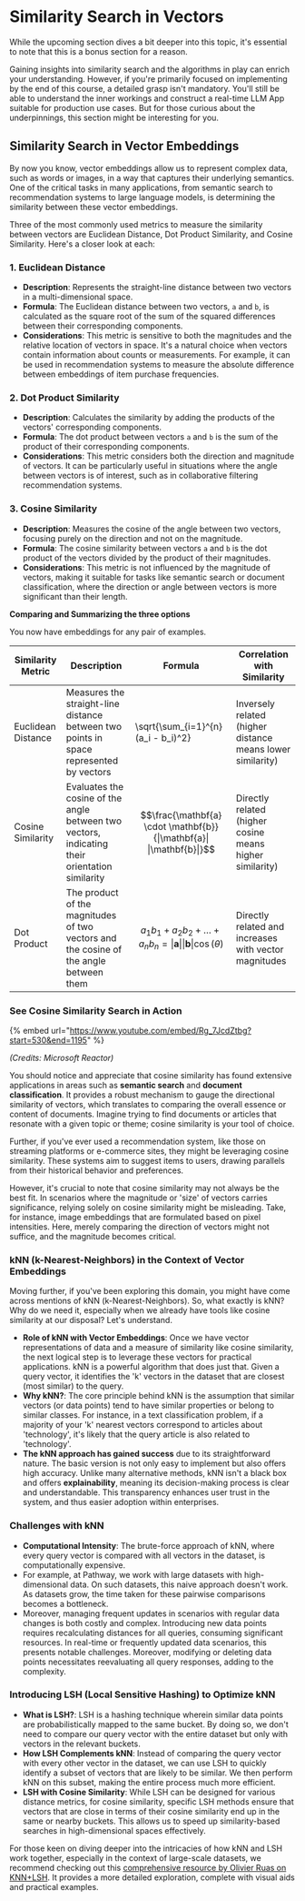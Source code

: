 # Similarity Search in Vectors

While the upcoming section dives a bit deeper into this topic, it's essential to note that this is a bonus section for a reason.&#x20;

Gaining insights into similarity search and the algorithms in play can enrich your understanding. However, if you're primarily focused on implementing by the end of this course, a detailed grasp isn't mandatory. You'll still be able to understand the inner workings and construct a real-time LLM App suitable for production use cases. But for those curious about the underpinnings, this section might be interesting for you.

## Similarity Search in Vector Embeddings

By now you know, vector embeddings allow us to represent complex data, such as words or images, in a way that captures their underlying semantics. One of the critical tasks in many applications, from semantic search to recommendation systems to large language models, is determining the similarity between these vector embeddings.

Three of the most commonly used metrics to measure the similarity between vectors are Euclidean Distance, Dot Product Similarity, and Cosine Similarity. Here's a closer look at each:

### 1. Euclidean Distance

* **Description**: Represents the straight-line distance between two vectors in a multi-dimensional space.
* **Formula**: The Euclidean distance between two vectors, `a` and `b`, is calculated as the square root of the sum of the squared differences between their corresponding components.
* **Considerations**: This metric is sensitive to both the magnitudes and the relative location of vectors in space. It's a natural choice when vectors contain information about counts or measurements. For example, it can be used in recommendation systems to measure the absolute difference between embeddings of item purchase frequencies.

### 2. Dot Product Similarity

* **Description**: Calculates the similarity by adding the products of the vectors' corresponding components.
* **Formula**: The dot product between vectors `a` and `b` is the sum of the product of their corresponding components.
* **Considerations**: This metric considers both the direction and magnitude of vectors. It can be particularly useful in situations where the angle between vectors is of interest, such as in collaborative filtering recommendation systems.

### 3. Cosine Similarity

* **Description**: Measures the cosine of the angle between two vectors, focusing purely on the direction and not on the magnitude.
* **Formula**: The cosine similarity between vectors `a` and `b` is the dot product of the vectors divided by the product of their magnitudes.
* **Considerations**: This metric is not influenced by the magnitude of vectors, making it suitable for tasks like semantic search or document classification, where the direction or angle between vectors is more significant than their length.

**Comparing and Summarizing the three options**

You now have embeddings for any pair of examples.

| Similarity Metric  | Description                                                                                    | Formula                                                                            | Correlation with Similarity                                |
| ------------------ | ---------------------------------------------------------------------------------------------- | ---------------------------------------------------------------------------------- | ---------------------------------------------------------- |
| Euclidean Distance | Measures the straight-line distance between two points in space represented by vectors         | <p><span class="math">\sqrt{\sum_{i=1}^{n} (a_i - b_i)^2} </span></p><p></p>       | Inversely related (higher distance means lower similarity) |
| Cosine Similarity  | Evaluates the cosine of the angle between two vectors, indicating their orientation similarity | $$\frac{\mathbf{a} \cdot \mathbf{b}}{\|\mathbf{a}\| \|\mathbf{b}\|}$$              | Directly related (higher cosine means higher similarity)   |
| Dot Product        | The product of the magnitudes of two vectors and the cosine of the angle between them          | $$a_1b_1 + a_2b_2 + \ldots + a_nb_n = \|\mathbf{a}\| \|\mathbf{b}\| \cos(\theta)$$ | Directly related and increases with vector magnitudes      |

### See Cosine Similarity Search in Action

{% embed url="https://www.youtube.com/embed/Rg_7JcdZtbg?start=530&end=1195" %}

_(Credits: Microsoft Reactor)_

You should notice and appreciate that cosine similarity has found extensive applications in areas such as **semantic search** and **document classification**. It provides a robust mechanism to gauge the directional similarity of vectors, which translates to comparing the overall essence or content of documents. Imagine trying to find documents or articles that resonate with a given topic or theme; cosine similarity is your tool of choice.

Further, if you've ever used a recommendation system, like those on streaming platforms or e-commerce sites, they might be leveraging cosine similarity. These systems aim to suggest items to users, drawing parallels from their historical behavior and preferences.

However, it's crucial to note that cosine similarity may not always be the best fit. In scenarios where the magnitude or 'size' of vectors carries significance, relying solely on cosine similarity might be misleading. Take, for instance, image embeddings that are formulated based on pixel intensities. Here, merely comparing the direction of vectors might not suffice, and the magnitude becomes critical.

### kNN (k-Nearest-Neighbors) in the Context of Vector Embeddings

Moving further, if you've been exploring this domain, you might have come across mentions of kNN (k-Nearest-Neighbors). So, what exactly is kNN? Why do we need it, especially when we already have tools like cosine similarity at our disposal? Let's understand.

* **Role of kNN with Vector Embeddings**: Once we have vector representations of data and a measure of similarity like cosine similarity, the next logical step is to leverage these vectors for practical applications. kNN is a powerful algorithm that does just that. Given a query vector, it identifies the 'k' vectors in the dataset that are closest (most similar) to the query.
* **Why kNN?**: The core principle behind kNN is the assumption that similar vectors (or data points) tend to have similar properties or belong to similar classes. For instance, in a text classification problem, if a majority of your 'k' nearest vectors correspond to articles about 'technology', it's likely that the query article is also related to 'technology'.
* **The kNN approach has gained success** due to its straightforward nature. The basic version is not only easy to implement but also offers high accuracy. Unlike many alternative methods, kNN isn't a black box and offers **explainability**, meaning its decision-making process is clear and understandable. This transparency enhances user trust in the system, and thus easier adoption within enterprises.

### Challenges with kNN

* **Computational Intensity**: The brute-force approach of kNN, where every query vector is compared with all vectors in the dataset, is computationally expensive.&#x20;
* For example, at Pathway, we work with large datasets with high-dimensional data. On such datasets, this naive approach doesn't work. As datasets grow, the time taken for these pairwise comparisons becomes a bottleneck.
* Moreover, managing frequent updates in scenarios with regular data changes is both costly and complex. Introducing new data points requires recalculating distances for all queries, consuming significant resources. In real-time or frequently updated data scenarios, this presents notable challenges. Moreover, modifying or deleting data points necessitates reevaluating all query responses, adding to the complexity.

### Introducing LSH (Local Sensitive Hashing) to Optimize kNN

* **What is LSH?**: LSH is a hashing technique wherein similar data points are probabilistically mapped to the same bucket. By doing so, we don't need to compare our query vector with the entire dataset but only with vectors in the relevant buckets.
* **How LSH Complements kNN**: Instead of comparing the query vector with every other vector in the dataset, we can use LSH to quickly identify a subset of vectors that are likely to be similar. We then perform kNN on this subset, making the entire process much more efficient.
* **LSH with Cosine Similarity**: While LSH can be designed for various distance metrics, for cosine similarity, specific LSH methods ensure that vectors that are close in terms of their cosine similarity end up in the same or nearby buckets. This allows us to speed up similarity-based searches in high-dimensional spaces effectively.

For those keen on diving deeper into the intricacies of how kNN and LSH work together, especially in the context of large-scale datasets, we recommend checking out this [comprehensive resource by Olivier Ruas on KNN+LSH](https://pathway.com/developers/showcases/lsh/lsh\_chapter2). It provides a more detailed exploration, complete with visual aids and practical examples.



